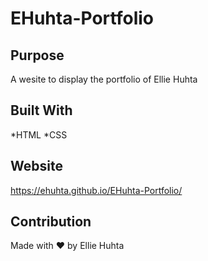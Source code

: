 # EHuhta-Portfolio

## Purpose
A wesite to display the portfolio of Ellie Huhta

## Built With
*HTML
*CSS

## Website
https://ehuhta.github.io/EHuhta-Portfolio/


## Contribution
Made with ❤️ by Ellie Huhta
